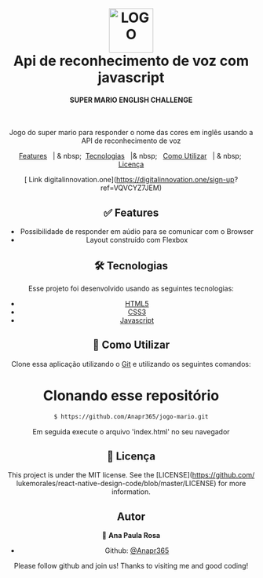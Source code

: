 <h1 align="center">
    <img alt="LOGO" height="90px" src="https://hermes.digitalinnovation.one/site/
images/logo-footer.png" />
    <br>
    Api de reconhecimento de voz com javascript
</h1>

<h4 align="center">SUPER MARIO ENGLISH CHALLENGE</h4> 
</br>
  <p align="center">Jogo do super mario para responder o nome das cores em 
inglês usando a API de reconhecimento de voz</p>

<div align="center">

<p align="center">
  <a href="#white_check_mark-Features">Features</a>&nbsp;&nbsp;&nbsp;|&nbsp;&
nbsp;&nbsp;
  <a href="#globe_with_meridians-Tecnologias">Tecnologias</a>&nbsp;&nbsp;&nbsp;|&
nbsp;&nbsp;&nbsp;
  <a href="#wrench-Como-utilizar">Como Utilizar</a>&nbsp;&nbsp;&nbsp;|&nbsp;&
nbsp;&nbsp;
  <a href="#memo-Licença">Licença</a>
</p>

[ Link digitalinnovation.one](https://digitalinnovation.one/sign-up?
ref=VQVCYZ7JEM)
## :white_check_mark: Features

* Possibilidade de responder em aúdio para se comunicar com o Browser
* Layout construído com Flexbox

## 🛠 Tecnologias

Esse projeto foi desenvolvido usando as seguintes tecnologias:

-  [HTML5](https://developer.mozilla.org/pt-BR/docs/Web/HTML/HTML5)
-  [CSS3](https://developer.mozilla.org/pt-BR/docs/Archive/CSS3)
-  [Javascript](https://developer.mozilla.org/pt-BR/docs/Aprender/JavaScript)

## :wrench: Como Utilizar

Clone essa aplicação utilizando o [Git](https://git-scm.com) e utilizando os 
seguintes comandos:

# Clonando esse repositório
```bash
$ https://github.com/Anapr365/jogo-mario.git
```
Em seguida execute o arquivo 'index.html' no seu navegador

## :memo: Licença 
This project is under the MIT license. See the [LICENSE](https://github.com/
lukemorales/react-native-design-code/blob/master/LICENSE) for more information.

## Autor

👤 **Ana Paula Rosa**

* Github: [@Anapr365](https://github.com/Anapr365)

Please follow github and join us!
Thanks to visiting me and good coding!





 

